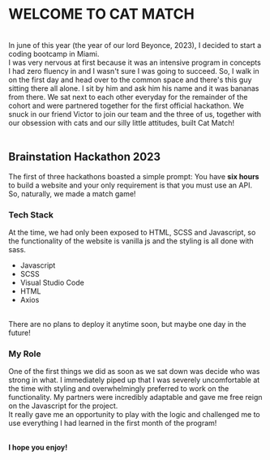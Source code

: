 # WELCOME TO CAT MATCH
<br>
In june of this year (the year of our lord Beyonce, 2023), I decided to start a coding bootcamp in Miami. <br>
I was very nervous at first because it was an intensive program in concepts I had zero fluency in and I wasn't sure I was going to succeed. So, I walk in on the first day and head over to the common space and there's this guy sitting there all alone. I sit by him and ask him his name and it was bananas from there. We sat next to each other everyday for the remainder of the cohort and were partnered together for the first official hackathon. We snuck in our friend Victor to join our team and the three of us, together with our obsession with cats and our silly little attitudes, built Cat Match! <br>
<br>
<h2>Brainstation Hackathon 2023</h2>
The first of three hackathons boasted a simple prompt: You have <strong>six hours</strong> to build a website and your only requirement is that you must use an API.
<br>
So, naturally, we made a match game!

<h3>Tech Stack</h3>
At the time, we had only been exposed to HTML, SCSS and Javascript, so the functionality of the website is vanilla js and the styling is all done with sass.
<br>
<ul>
  <li>Javascript</li>
  <li>SCSS</li>
  <li>Visual Studio Code</li>
  <li>HTML</li>
  <li>Axios</li>
</ul>
<br>
There are no plans to deploy it anytime soon, but maybe one day in the future!

<h3>My Role</h3>
One of the first things we did as soon as we sat down was decide who was strong in what. I immediately piped up that I was severely uncomfortable at the time with styling and overwhelmingly preferred to work on the functionality. My partners were incredibly adaptable and gave me free reign on the Javascript for the project. 
<br>
It really gave me an opportunity to play with the logic and challenged me to use everything I had learned in the first month of the program!
<br>
<br>

<strong>I hope you enjoy!</strong>

